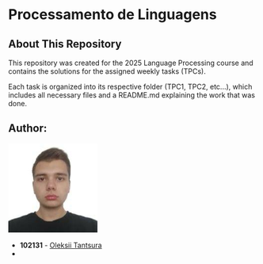 # Processamento de Linguagens

## About This Repository

This repository was created for the 2025 Language Processing course and contains the solutions for the assigned weekly tasks (TPCs).

Each task is organized into its respective folder (TPC1, TPC2, etc...), which includes all necessary files and a README.md explaining the work that was done.

## Author:
![Foto](photo.jpg)
- **102131** - [Oleksii Tantsura](https://www.github.com/Ol3ksii)
- 
